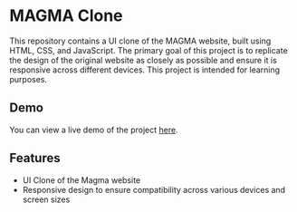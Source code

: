 # MAGMA Clone

This repository contains a UI clone of the MAGMA website, built using HTML, CSS, and JavaScript. The primary goal of this project is to replicate the design of the original website as closely as possible and ensure it is responsive across different devices. This project is intended for learning purposes.

## Demo
You can view a live demo of the project [here](https://rishabh022.github.io/Magma-Clone/).

## Features
* UI Clone of the Magma website
* Responsive design to ensure compatibility across various devices and screen sizes
